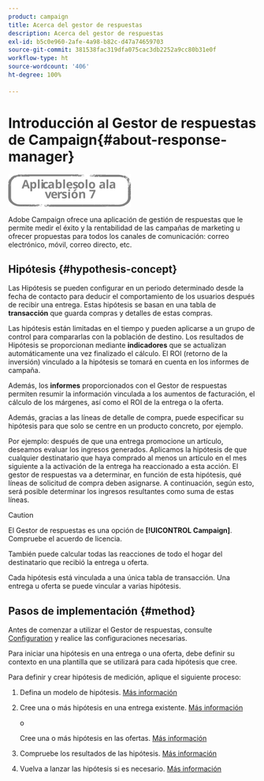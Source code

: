 ```yaml
---
product: campaign
title: Acerca del gestor de respuestas
description: Acerca del gestor de respuestas
exl-id: b5c0e960-2afe-4a98-b82c-d47a74659703
source-git-commit: 381538fac319dfa075cac3db2252a9cc80b31e0f
workflow-type: ht
source-wordcount: '406'
ht-degree: 100%

---
```


# Introducción al Gestor de respuestas de Campaign{#about-response-manager}

![](../../assets/v7-only.svg)

Adobe Campaign ofrece una aplicación de gestión de respuestas que le permite medir el éxito y la rentabilidad de las campañas de marketing u ofrecer propuestas para todos los canales de comunicación: correo electrónico, móvil, correo directo, etc.

## Hipótesis {#hypothesis-concept}

Las Hipótesis se pueden configurar en un periodo determinado desde la fecha de contacto para deducir el comportamiento de los usuarios después de recibir una entrega. Estas hipótesis se basan en una tabla de **transacción** que guarda compras y detalles de estas compras.

Las hipótesis están limitadas en el tiempo y pueden aplicarse a un grupo de control para compararlas con la población de destino. Los resultados de Hipótesis se proporcionan mediante **indicadores** que se actualizan automáticamente una vez finalizado el cálculo. El ROI (retorno de la inversión) vinculado a la hipótesis se tomará en cuenta en los informes de campaña.

Además, los **informes** proporcionados con el Gestor de respuestas permiten resumir la información vinculada a los aumentos de facturación, el cálculo de los márgenes, así como el ROI de la entrega o la oferta.

Además, gracias a las líneas de detalle de compra, puede especificar su hipótesis para que solo se centre en un producto concreto, por ejemplo.

Por ejemplo: después de que una entrega promocione un artículo, deseamos evaluar los ingresos generados. Aplicamos la hipótesis de que cualquier destinatario que haya comprado al menos un artículo en el mes siguiente a la activación de la entrega ha reaccionado a esta acción. El gestor de respuestas va a determinar, en función de esta hipótesis, qué líneas de solicitud de compra deben asignarse. A continuación, según esto, será posible determinar los ingresos resultantes como suma de estas líneas.

>[!CAUTION]
>
>El Gestor de respuestas es una opción de **[!UICONTROL Campaign]**. Compruebe el acuerdo de licencia.

También puede calcular todas las reacciones de todo el hogar del destinatario que recibió la entrega u oferta.

Cada hipótesis está vinculada a una única tabla de transacción. Una entrega u oferta se puede vincular a varias hipótesis.

## Pasos de implementación {#method}

Antes de comenzar a utilizar el Gestor de respuestas, consulte [Configuration](configuration.md) y realice las configuraciones necesarias.

Para iniciar una hipótesis en una entrega o una oferta, debe definir su contexto en una plantilla que se utilizará para cada hipótesis que cree.

Para definir y crear hipótesis de medición, aplique el siguiente proceso:

1. Defina un modelo de hipótesis. [Más información](hypothesis-templates.md#creating-a-hypothesis-model)
1. Cree una o más hipótesis en una entrega existente. [Más información](creating-hypotheses.md#referencing-a-hypothesis-in-a-campaign-delivery)

   o

   Cree una o más hipótesis en las ofertas. [Más información](creating-hypotheses.md#creating-a-hypothesis-on-an-offer)

1. Compruebe los resultados de las hipótesis. [Más información](hypothesis-tracking.md)
1. Vuelva a lanzar las hipótesis si es necesario. [Más información](creating-hypotheses.md#creating-a-hypothesis-on-the-fly-on-a-delivery)
